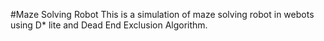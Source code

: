 #Maze Solving Robot
This is a simulation of maze solving robot in webots using D* lite and Dead End Exclusion Algorithm.
